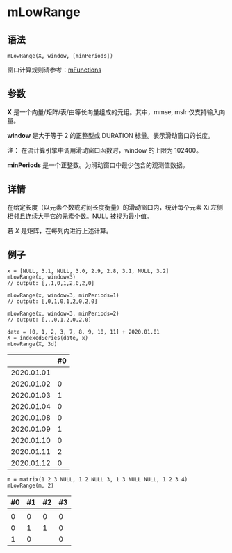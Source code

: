 # mLowRange

## 语法

`mLowRange(X, window, [minPeriods])`

窗口计算规则请参考：[mFunctions](../themes/mFunctions.md)

## 参数

**X** 是一个向量/矩阵/表/由等长向量组成的元组。其中，mmse, mslr 仅支持输入向量。

**window** 是大于等于 2 的正整型或 DURATION 标量。表示滑动窗口的长度。

注： 在流计算引擎中调用滑动窗口函数时，window 的上限为 102400。

**minPeriods** 是一个正整数。为滑动窗口中最少包含的观测值数据。

## 详情

在给定长度（以元素个数或时间长度衡量）的滑动窗口内，统计每个元素 Xi 左侧相邻且连续大于它的元素个数。NULL 被视为最小值。

若 *X* 是矩阵，在每列内进行上述计算。

## 例子

```
x = [NULL, 3.1, NULL, 3.0, 2.9, 2.8, 3.1, NULL, 3.2]
mLowRange(x, window=3)
// output: [,,1,0,1,2,0,2,0]

mLowRange(x, window=3, minPeriods=1)
// output: [,0,1,0,1,2,0,2,0]

mLowRange(x, window=3, minPeriods=2)
// output: [,,,0,1,2,0,2,0]

date = [0, 1, 2, 3, 7, 8, 9, 10, 11] + 2020.01.01
X = indexedSeries(date, x)
mLowRange(X, 3d)
```

|  | #0 |
| --- | --- |
| 2020.01.01 |  |
| 2020.01.02 | 0 |
| 2020.01.03 | 1 |
| 2020.01.04 | 0 |
| 2020.01.08 | 0 |
| 2020.01.09 | 1 |
| 2020.01.10 | 0 |
| 2020.01.11 | 2 |
| 2020.01.12 | 0 |

```
m = matrix(1 2 3 NULL, 1 2 NULL 3, 1 3 NULL NULL, 1 2 3 4)
mLowRange(m, 2)
```

| #0 | #1 | #2 | #3 |
| --- | --- | --- | --- |
|  |  |  |  |
| 0 | 0 | 0 | 0 |
| 0 | 1 | 1 | 0 |
| 1 | 0 |  | 0 |

